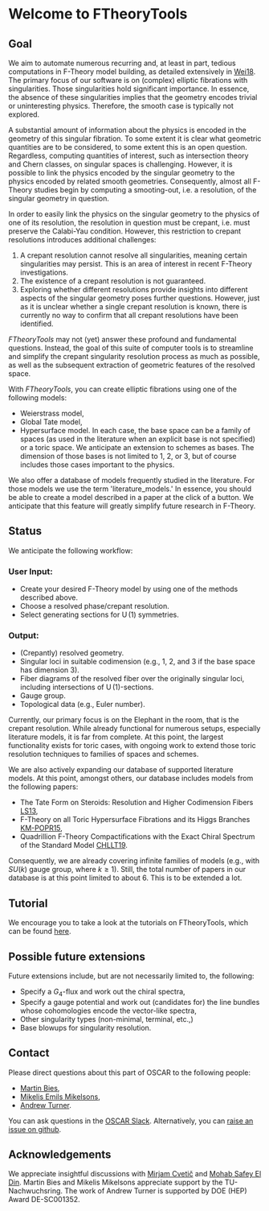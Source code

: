 # Welcome to FTheoryTools

## Goal

We aim to automate numerous recurring and, at least in part, tedious computations in F-Theory model building, as
detailed extensively in [Wei18](@cite). The primary focus of our software is on (complex) elliptic fibrations with
singularities. Those singularities hold significant importance. In essence, the absence of these singularities
implies that the geometry encodes trivial or uninteresting physics. Therefore, the smooth case is typically not explored.

A substantial amount of information about the physics is encoded in the geometry of this singular fibration. To some
extent it is clear what geometric quantities are to be considered, to some extent this is an open question. Regardless,
computing quantities of interest, such as intersection theory and Chern classes, on singular spaces is challenging. However,
it is possible to link the physics encoded by the singular geometry to the physics encoded by related smooth geometries.
Consequently, almost all F-Theory studies begin by computing a smooting-out, i.e. a resolution, of the singular geometry in
question.

In order to easily link the physics on the singular geometry to the physics of one of its resolution, the resolution in question
must be crepant, i.e. must preserve the Calabi-Yau condition. However, this restriction to crepant resolutions introduces additional challenges:
1. A crepant resolution cannot resolve all singularities, meaning certain singularities may persist. This is an area of interest in recent F-Theory investigations.
2. The existence of a crepant resolution is not guaranteed.
3. Exploring whether different resolutions provide insights into different aspects of the singular geometry poses further questions. However, just as it is unclear whether a single crepant resolution is known, there is currently no way to confirm that all crepant resolutions have been identified.

*FTheoryTools* may not (yet) answer these profound and fundamental questions. Instead, the goal of this suite of computer tools is to streamline and simplify the crepant singularity resolution process as much as possible, as well as the subsequent extraction of geometric
features of the resolved space.

With *FTheoryTools*, you can create elliptic fibrations using one of the following models:
* Weierstrass model,
* Global Tate model,
* Hypersurface model.
In each case, the base space can be a family of spaces (as used in the literature when an explicit base is not specified) or a toric space. We anticipate an extension to schemes as bases. The dimension of those bases is not limited to $1$, $2$, or $3$, but of course includes those cases important to the physics.

We also offer a database of models frequently studied in the literature. For those models we use the term 'literature_models.' In essence, you should be able to create a model described in a paper at the click of a button. We anticipate that this feature will greatly simplify future research in F-Theory.


## Status

We anticipate the following workflow:

### User Input:
- Create your desired F-Theory model by using one of the methods described above.
- Choose a resolved phase/crepant resolution.
- Select generating sections for $\operatorname{U}(1)$ symmetries.

### Output:
- (Crepantly) resolved geometry.
- Singular loci in suitable codimension (e.g., $1$, $2$, and $3$ if the base space has dimension $3$).
- Fiber diagrams of the resolved fiber over the originally singular loci, including intersections of $\operatorname{U}(1)$-sections.
- Gauge group.
- Topological data (e.g., Euler number).

Currently, our primary focus is on the Elephant in the room, that is the crepant resolution. While already functional for numerous setups, especially literature models, it is far from complete. At this point, the largest functionality exists for toric cases, with ongoing work to extend those toric resolution techniques to families of spaces and schemes.

We are also actively expanding our database of supported literature models. At this point, amongst others, our database includes models from the following papers:
- The Tate Form on Steroids: Resolution and Higher Codimension Fibers [LS13](@cite),
- F-Theory on all Toric Hypersurface Fibrations and its Higgs Branches [KM-POPR15](@cite),
- Quadrillion F-Theory Compactifications with the Exact Chiral Spectrum of the Standard Model [CHLLT19](@cite).

Consequently, we are already covering infinite families of models (e.g., with $SU(k)$ gauge group, where $k \geq 1$).
Still, the total number of papers in our database is at this point limited to about $6$. This is to be extended a lot.


## Tutorial

We encourage you to take a look at the tutorials on FTheoryTools, which can be found
[here](https://www.oscar-system.org/tutorials/FTheoryTools/).


## Possible future extensions

Future extensions include, but are not necessarily limited to, the following:
* Specify a $G_4$-flux and work out the chiral spectra,
* Specify a gauge potential and work out (candidates for) the line bundles whose cohomologies encode the vector-like spectra,
* Other singularity types (non-minimal, terminal, etc.,)
* Base blowups for singularity resolution.


## Contact

Please direct questions about this part of OSCAR to the following people:
* [Martin Bies](https://martinbies.github.io/),
* [Mikelis Emils Mikelsons](https://github.com/emikelsons),
* [Andrew Turner](https://apturner.net/).

You can ask questions in the [OSCAR Slack](https://www.oscar-system.org/community/#slack).
Alternatively, you can [raise an issue on github](https://www.oscar-system.org/community/#how-to-report-issues).


## Acknowledgements

We appreciate insightful discussions with [Mirjam Cvetič](https://live-sas-physics.pantheon.sas.upenn.edu/people/standing-faculty/mirjam-cvetic) and 
[Mohab Safey El Din](https://www.lip6.fr/actualite/personnes-fiche.php?ident=P816#). Martin Bies and Mikelis Mikelsons appreciate support by the TU-Nachwuchsring. The work of Andrew Turner is supported by DOE (HEP) Award DE-SC001352.
